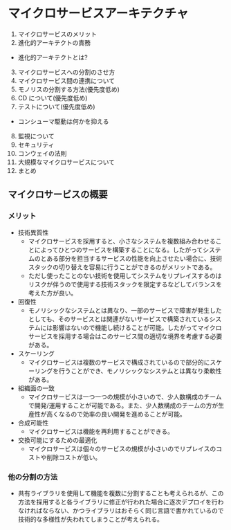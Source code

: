# マイクロサービスアーキテクチャ

1. マイクロサービスのメリット
2. 進化的アーキテクトの責務
  - 進化的アーキテクトとは?
3. マイクロサービスへの分割のさせ方
4. マイクロサービス間の連携について
5. モノリスの分割する方法(優先度低め)
6. CD について(優先度低め)
7. テストについて(優先度低め)
  - コンシューマ駆動は何かを抑える
8. 監視について
9. セキュリティ
10. コンウェイの法則
11. 大規模なマイクロサービスについて
12. まとめ


## マイクロサービスの概要

### メリット
- 技術異質性
  - マイクロサービスを採用すると、小さなシステムを複数組み合わせることによってひとつのサービスを構築することになる。したがってシステムのとある部分を担当するサービスの性能を向上させたい場合に、技術スタックの切り替えを容易に行うことができるのがメリットである。
  - ただし使ったことのない技術を使用してシステムをリプレイスするのはリスクが伴うので使用する技術スタックを限定するなどしてバランスを考えた方が良い。
- 回復性
  - モノリシックなシステムとは異なり、一部のサービスで障害が発生したとしても、そのサービスとは関連がないサービスで構築されているシステムには影響はないので機能し続けることが可能。したがってマイクロサービスを採用する場合はこのサービス間の適切な境界を考慮する必要がある。
- スケーリング
  - マイクロサービスは複数のサービスで構成されているので部分的にスケーリングを行うことができ、モノリシックなシステムとは異なり柔軟性がある。
- 組織面の一致
  - マイクロサービスは一つ一つの規模が小さいので、少人数構成のチームで開発/運用することが可能である。また、少人数構成のチームの方が生産性が高くなるので効率の良い開発を進めることが可能。
- 合成可能性
  - マイクロサービスは機能を再利用することができる。
- 交換可能にするための最適化
  - マイクロサービスは個々のサービスの規模が小さいのでリプレイスのコストや削除コストが低い。

### 他の分割の方法
- 共有ライブラリを使用して機能を複数に分割することも考えられるが、この方法を採用すると各ライブラリに修正が行われた場合に逐次デプロイを行わなければならない、かつライブラリはおそらく同じ言語で書かれているので技術的な多様性が失われてしまうことが考えられる。

